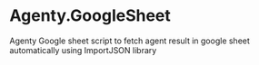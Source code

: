# Agenty.GoogleSheet
Agenty Google sheet script to fetch agent result in google sheet automatically using ImportJSON library
